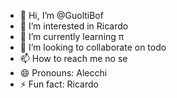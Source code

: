 - 👋 Hi, I’m @GuoltiBof
- 👀 I’m interested in Ricardo
- 🌱 I’m currently learning π
- 💞️ I’m looking to collaborate on todo 
- 📫 How to reach me no se 
- 😄 Pronouns: Alecchi
- ⚡ Fun fact: Ricardo

<!---
GuoltiBof/GuoltiBof is a ✨ special ✨ repository because its `README.md` (this file) appears on your GitHub profile.
You can click the Preview link to take a look at your changes.
--->
